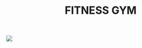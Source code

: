 <h1 align="center"> <a link="https://abhigaikwad-7.github.io/FITNESS-GYM/">FITNESS GYM</a></h1><br>

<img src="https://github.com/AbhiGaikwad-7/FITNESS-GYM-/blob/main/fitnessgym.png?raw=true"/><br>


